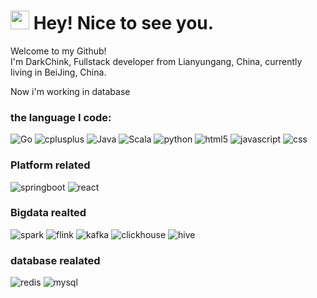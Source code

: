 <h1><img src="https://emojis.slackmojis.com/emojis/images/1531849430/4246/blob-sunglasses.gif?1531849430" width="30"/> Hey! Nice to see you.</h1>
<p>Welcome to my Github! </br> I'm DarkChink, Fullstack developer from Lianyungang, China, currently living in BeiJing, China</b>. 
</p>

Now i'm working in database
<h3>the language I code:</h3>
<p>
  <img alt="Go" src="https://img.shields.io/badge/-Go-45b8d8?style=flat-square&logo=Go&logoColor=white" />
  <img alt="cplusplus" src="https://img.shields.io/badge/-C++-8DD6F9?style=flat-square&logo=cplusplus&logoColor=white" /> 
  <img alt="Java" src="https://img.shields.io/badge/-Java-46a2f1?style=flat-square&logo=Java&logoColor=white" />
  <img alt="Scala" src="https://img.shields.io/badge/-scala-2088FF?style=flat-square&logo=scala&logoColor=white" />
  <img alt="python" src="https://img.shields.io/badge/-python-3776AB?style=flat-square&logo=python&logoColor=white" />
  <img alt="html5" src="https://img.shields.io/badge/-HTML5-E34F26?style=flat-square&logo=html5&logoColor=white" />
  <img alt="javascript" src="https://img.shields.io/badge/-javascript-FFC0CB?style=flat-square&logo=javascript&logoColor=white" />
  <img alt="css" src="https://img.shields.io/badge/-css3-00008B?style=flat-square&logo=css3&logoColor=white" />
</p>
 <h3>Platform related</h4>
 <p>
  <img alt="springboot" src="https://img.shields.io/badge/-springboot-FF6347?style=flat-square&logo=springboot&logoColor=white" />
  <img alt="react" src="https://img.shields.io/badge/-react-008080?style=flat-square&logo=react&logoColor=white" />
</p>
  <h3>Bigdata realted</h4>
   <p>
  <img alt="spark" src="https://img.shields.io/badge/-spark-FF00FF?style=flat-square&logo=apachespark&logoColor=white" />
  <img alt="flink" src="https://img.shields.io/badge/-flink-FFA500?style=flat-square&logo=apacheflink&logoColor=white" />
  <img alt="kafka" src="https://img.shields.io/badge/-kafka-8B008B?style=flat-square&logo=apachekafka&logoColor=white" />
  <img alt="clickhouse" src="https://img.shields.io/badge/-clickhouse-2088FF?style=flat-square&logo=apacheclickhouse&logoColor=white" />   
  <img alt="hive" src="https://img.shields.io/badge/-hive-008080?style=flat-square&logo=apachehive&logoColor=white" />   
  </p>
 <h3>database realated</h4>
  <p>
  <img alt="redis" src="https://img.shields.io/badge/-redis-800000?style=flat-square&logo=redis&logoColor=white" />
  <img alt="mysql" src="https://img.shields.io/badge/-mysql-000080?style=flat-square&logo=mysql&logoColor=white" />
  </p>
